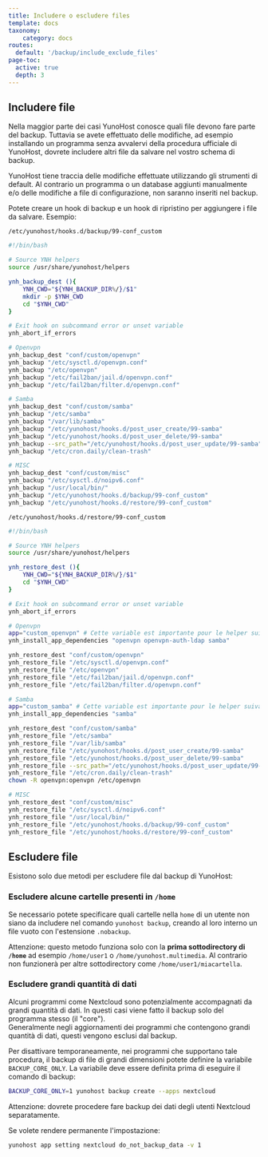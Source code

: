 ```yaml
---
title: Includere o escludere files
template: docs
taxonomy:
    category: docs
routes:
  default: '/backup/include_exclude_files'
page-toc:
  active: true
  depth: 3
---
```


## Includere file

Nella maggior parte dei casi YunoHost conosce quali file devono fare parte del backup. Tuttavia se avete effettuato delle modifiche, ad esempio installando un programma senza avvalervi della procedura ufficiale di YunoHost, dovrete includere altri file da salvare nel vostro schema di backup.

YunoHost tiene traccia delle modifiche effettuate utilizzando gli strumenti di default. Al contrario un programma o un database aggiunti manualmente e/o delle modifiche a file di configurazione, non saranno inseriti nel backup.

Potete creare un hook di backup e un hook di ripristino per aggiungere i file da salvare. Esempio:

`/etc/yunohost/hooks.d/backup/99-conf_custom`

```bash
#!/bin/bash

# Source YNH helpers
source /usr/share/yunohost/helpers

ynh_backup_dest (){
    YNH_CWD="${YNH_BACKUP_DIR%/}/$1"
    mkdir -p $YNH_CWD
    cd "$YNH_CWD"
}

# Exit hook on subcommand error or unset variable
ynh_abort_if_errors

# Openvpn
ynh_backup_dest "conf/custom/openvpn"
ynh_backup "/etc/sysctl.d/openvpn.conf"
ynh_backup "/etc/openvpn"
ynh_backup "/etc/fail2ban/jail.d/openvpn.conf"
ynh_backup "/etc/fail2ban/filter.d/openvpn.conf"

# Samba
ynh_backup_dest "conf/custom/samba"
ynh_backup "/etc/samba"
ynh_backup "/var/lib/samba"
ynh_backup "/etc/yunohost/hooks.d/post_user_create/99-samba"
ynh_backup "/etc/yunohost/hooks.d/post_user_delete/99-samba"
ynh_backup --src_path="/etc/yunohost/hooks.d/post_user_update/99-samba" --not_mandatory
ynh_backup "/etc/cron.daily/clean-trash"

# MISC
ynh_backup_dest "conf/custom/misc"
ynh_backup "/etc/sysctl.d/noipv6.conf"
ynh_backup "/usr/local/bin/"
ynh_backup "/etc/yunohost/hooks.d/backup/99-conf_custom"
ynh_backup "/etc/yunohost/hooks.d/restore/99-conf_custom"
```

`/etc/yunohost/hooks.d/restore/99-conf_custom`

```bash
#!/bin/bash

# Source YNH helpers
source /usr/share/yunohost/helpers

ynh_restore_dest (){
    YNH_CWD="${YNH_BACKUP_DIR%/}/$1"
    cd "$YNH_CWD"
}

# Exit hook on subcommand error or unset variable
ynh_abort_if_errors

# Openvpn
app="custom_openvpn" # Cette variable est importante pour le helper suivant
ynh_install_app_dependencies "openvpn openvpn-auth-ldap samba"

ynh_restore_dest "conf/custom/openvpn"
ynh_restore_file "/etc/sysctl.d/openvpn.conf"
ynh_restore_file "/etc/openvpn"
ynh_restore_file "/etc/fail2ban/jail.d/openvpn.conf"
ynh_restore_file "/etc/fail2ban/filter.d/openvpn.conf"

# Samba
app="custom_samba" # Cette variable est importante pour le helper suivant
ynh_install_app_dependencies "samba"

ynh_restore_dest "conf/custom/samba"
ynh_restore_file "/etc/samba"
ynh_restore_file "/var/lib/samba"
ynh_restore_file "/etc/yunohost/hooks.d/post_user_create/99-samba"
ynh_restore_file "/etc/yunohost/hooks.d/post_user_delete/99-samba"
ynh_restore_file --src_path="/etc/yunohost/hooks.d/post_user_update/99-samba" --not_mandatory
ynh_restore_file "/etc/cron.daily/clean-trash"
chown -R openvpn:openvpn /etc/openvpn

# MISC
ynh_restore_dest "conf/custom/misc"
ynh_restore_file "/etc/sysctl.d/noipv6.conf"
ynh_restore_file "/usr/local/bin/"
ynh_restore_file "/etc/yunohost/hooks.d/backup/99-conf_custom"
ynh_restore_file "/etc/yunohost/hooks.d/restore/99-conf_custom"
```

## Escludere file

Esistono solo due metodi per escludere file dal backup di YunoHost:

### Escludere alcune cartelle presenti in `/home`

Se necessario potete specificare quali cartelle nella `home` di un utente non siano da includere nel comando `yunohost backup`, creando al loro interno un file vuoto con l'estensione `.nobackup`.

Attenzione: questo metodo funziona solo con la **prima sottodirectory di `/home`** ad esempio `/home/user1` o `/home/yunohost.multimedia`. Al contrario non funzionerà per altre sottodirectory come `/home/user1/miacartella`.

### Escludere grandi quantità di dati

Alcuni programmi come Nextcloud sono potenzialmente accompagnati da grandi quantità di dati. In questi casi viene fatto il backup solo del programma stesso (il "core").  
Generalmente negli aggiornamenti dei programmi che contengono grandi quantità di dati, questi vengono esclusi dal backup.

Per disattivare temporaneamente, nei programmi che supportano tale procedura, il backup di file di grandi dimensioni potete definire la variabile `BACKUP_CORE_ONLY`. La variabile deve essere definita prima di eseguire il comando di backup:

```bash
BACKUP_CORE_ONLY=1 yunohost backup create --apps nextcloud
```

Attenzione: dovrete procedere fare  backup dei dati degli utenti Nextcloud separatamente.

Se volete rendere permanente l'impostazione:

```bash
yunohost app setting nextcloud do_not_backup_data -v 1
```
